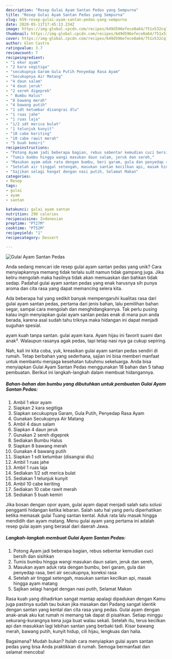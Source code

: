 ```yaml
---
description: "Resep Gulai Ayam Santan Pedas yang Sempurna"
title: "Resep Gulai Ayam Santan Pedas yang Sempurna"
slug: 659-resep-gulai-ayam-santan-pedas-yang-sempurna
date: 2020-05-11T17:45:13.234Z
image: https://img-global.cpcdn.com/recipes/649d596efece8a64/751x532cq70/gulai-ayam-santan-pedas-foto-resep-utama.jpg
thumbnail: https://img-global.cpcdn.com/recipes/649d596efece8a64/751x532cq70/gulai-ayam-santan-pedas-foto-resep-utama.jpg
cover: https://img-global.cpcdn.com/recipes/649d596efece8a64/751x532cq70/gulai-ayam-santan-pedas-foto-resep-utama.jpg
author: Glen Castro
ratingvalue: 3.7
reviewcount: 7
recipeingredient:
- "1 ekor ayam"
- "2 kara segitiga"
- "secukupnya Garam Gula Putih Penyedap Rasa Ayam"
- "Secukupnya Air Matang"
- "4 daun salam"
- "4 daun jeruk"
- "2 sereh digeprek"
- " Bumbu Halus"
- "8 bawang merah"
- "4 bawang putih"
- "1 sdt ketumbar disangrai dlu"
- "1 ruas jahe"
- "1 ruas laja"
- "1/2 sdt merica bulat"
- "1 telunjuk kunyit"
- "10 cabe keriting"
- "10 cabe rawit merah"
- "5 buah kemiri"
recipeinstructions:
- "Potong Ayam jadi beberapa bagian, rebus sebentar kemudian cuci bersih dan sisihkan"
- "Tumis bumbu hingga wangi masukan daun salam, jeruk dan sereh,"
- "Masukan ayam aduk rata dengan bumbu, beri garam, gula dan penyedap rasa, beri air secukupnya, koreksi rasa"
- "Setelah air tinggal setengah, masukan santan kecilkan api, masak hingga ayam matang"
- "Sajikan selagi hangat dengan nasi putih, Selamat Makan"
categories:
- Resep
tags:
- gulai
- ayam
- santan

katakunci: gulai ayam santan 
nutrition: 290 calories
recipecuisine: Indonesian
preptime: "PT27M"
cooktime: "PT52M"
recipeyield: "1"
recipecategory: Dessert

---
```



![Gulai Ayam Santan Pedas](https://img-global.cpcdn.com/recipes/649d596efece8a64/751x532cq70/gulai-ayam-santan-pedas-foto-resep-utama.jpg)

Anda sedang mencari ide resep gulai ayam santan pedas yang unik? Cara menyiapkannya memang tidak terlalu sulit namun tidak gampang juga. Jika keliru mengolah maka hasilnya tidak akan memuaskan dan bahkan tidak sedap. Padahal gulai ayam santan pedas yang enak harusnya sih punya aroma dan cita rasa yang dapat memancing selera kita.

Ada beberapa hal yang sedikit banyak mempengaruhi kualitas rasa dari gulai ayam santan pedas, pertama dari jenis bahan, lalu pemilihan bahan segar, sampai cara mengolah dan menghidangkannya. Tak perlu pusing kalau ingin menyiapkan gulai ayam santan pedas enak di mana pun anda berada, karena asal sudah tahu triknya maka hidangan ini dapat menjadi suguhan spesial.

ayam kuah tanpa santan. gulai ayam kara. Ayam hijau ini favorit suami dan anak². Walaupun rasanya agak pedas, tapi tetap nasi nya ga cukup sepiring.


Nah, kali ini kita coba, yuk, kreasikan gulai ayam santan pedas sendiri di rumah. Tetap berbahan yang sederhana, sajian ini bisa memberi manfaat untuk membantu menjaga kesehatan tubuhmu sekeluarga. Anda bisa menyiapkan Gulai Ayam Santan Pedas menggunakan 18 bahan dan 5 tahap pembuatan. Berikut ini langkah-langkah dalam membuat hidangannya.

<!--inarticleads1-->

##### Bahan-bahan dan bumbu yang dibutuhkan untuk pembuatan Gulai Ayam Santan Pedas:

1. Ambil 1 ekor ayam
1. Siapkan 2 kara segitiga
1. Siapkan secukupnya Garam, Gula Putih, Penyedap Rasa Ayam
1. Gunakan Secukupnya Air Matang
1. Ambil 4 daun salam
1. Siapkan 4 daun jeruk
1. Gunakan 2 sereh digeprek
1. Sediakan  Bumbu Halus
1. Siapkan 8 bawang merah
1. Gunakan 4 bawang putih
1. Siapkan 1 sdt ketumbar (disangrai dlu)
1. Ambil 1 ruas jahe
1. Ambil 1 ruas laja
1. Sediakan 1/2 sdt merica bulat
1. Sediakan 1 telunjuk kunyit
1. Ambil 10 cabe keriting
1. Sediakan 10 cabe rawit merah
1. Sediakan 5 buah kemiri


Jika bosan dengan opor ayam, gulai ayam dapat menjadi salah satu solusi pengganti hidangan ketika lebaran. Salah satu hal yang perlu diperhatikan ketika memasak gulai Tuang santan kental. Aduk rata lalu masak hingga mendidih dan ayam matang. Menu gulai ayam yang pertama ini adalah resep gulai ayam yang berasal dari daerah Jawa. 

<!--inarticleads2-->

##### Langkah-langkah membuat Gulai Ayam Santan Pedas:

1. Potong Ayam jadi beberapa bagian, rebus sebentar kemudian cuci bersih dan sisihkan
1. Tumis bumbu hingga wangi masukan daun salam, jeruk dan sereh,
1. Masukan ayam aduk rata dengan bumbu, beri garam, gula dan penyedap rasa, beri air secukupnya, koreksi rasa
1. Setelah air tinggal setengah, masukan santan kecilkan api, masak hingga ayam matang
1. Sajikan selagi hangat dengan nasi putih, Selamat Makan


Rasa kuah yang dihadirkan sangat mantap apalagi dipadukan dengan Kamu juga pastinya sudah tau bukan jika masakan dari Padang sangat identik dengan santan yang kental dan cita rasa yang pedas. Gulai ayam dengan anak-anak aku kat rumah ni memang tak dapat di pisahkan. Setiap minggu sekurang-kurangnya kena juga buat walau sekali. Setelah itu, terus kecilkan api dan masukkan lagi lebihan santan yang berbaki tadi. Kisar bawang merah, bawang putih, kunyit hidup, cili hijau, lengkuas dan halia. 

Bagaimana? Mudah bukan? Itulah cara menyiapkan gulai ayam santan pedas yang bisa Anda praktikkan di rumah. Semoga bermanfaat dan selamat mencoba!
